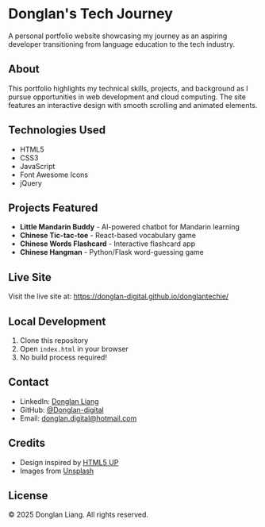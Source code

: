 # Donglan's Tech Journey

A personal portfolio website showcasing my journey as an aspiring developer transitioning from language education to the tech industry.

## About

This portfolio highlights my technical skills, projects, and background as I pursue opportunities in web development and cloud computing. The site features an interactive design with smooth scrolling and animated elements.

## Technologies Used

- HTML5
- CSS3
- JavaScript
- Font Awesome Icons
- jQuery

## Projects Featured

- **Little Mandarin Buddy** - AI-powered chatbot for Mandarin learning
- **Chinese Tic-tac-toe** - React-based vocabulary game
- **Chinese Words Flashcard** - Interactive flashcard app
- **Chinese Hangman** - Python/Flask word-guessing game

## Live Site

Visit the live site at: https://donglan-digital.github.io/donglantechie/

## Local Development

1. Clone this repository
2. Open `index.html` in your browser
3. No build process required!

## Contact

- LinkedIn: [Donglan Liang](https://www.linkedin.com/in/donglan-liang-589271324)
- GitHub: [@Donglan-digital](https://github.com/Donglan-digital)
- Email: donglan.digital@hotmail.com

## Credits

- Design inspired by [HTML5 UP](https://html5up.net/)
- Images from [Unsplash](https://unsplash.com/)

## License

© 2025 Donglan Liang. All rights reserved.
